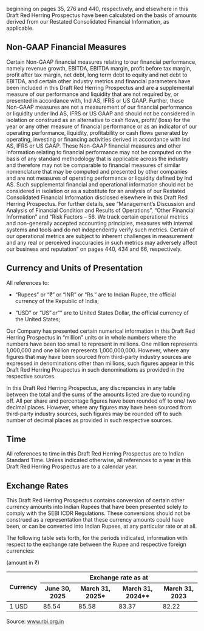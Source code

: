 beginning on pages 35, 276 and 440, respectively, and elsewhere in this Draft Red Herring Prospectus have been calculated on the basis of amounts derived from our Restated Consolidated Financial Information, as applicable.

## Non-GAAP Financial Measures

Certain Non-GAAP financial measures relating to our financial performance, namely revenue growth, EBITDA, EBITDA margin, profit before tax margin, profit after tax margin, net debt, long term debt to equity and net debt to EBITDA, and certain other industry metrics and financial parameters have been included in this Draft Red Herring Prospectus and are a supplemental measure of our performance and liquidity that are not required by, or presented in accordance with, Ind AS, IFRS or US GAAP. Further, these Non-GAAP measures are not a measurement of our financial performance or liquidity under Ind AS, IFRS or US GAAP and should not be considered in isolation or construed as an alternative to cash flows, profit/ (loss) for the year or any other measure of financial performance or as an indicator of our operating performance, liquidity, profitability or cash flows generated by operating, investing or financing activities derived in accordance with Ind AS, IFRS or US GAAP. These Non-GAAP financial measures and other information relating to financial performance may not be computed on the basis of any standard methodology that is applicable across the industry and therefore may not be comparable to financial measures of similar nomenclature that may be computed and presented by other companies and are not measures of operating performance or liquidity defined by Ind AS. Such supplemental financial and operational information should not be considered in isolation or as a substitute for an analysis of our Restated Consolidated Financial Information disclosed elsewhere in this Draft Red Herring Prospectus. For further details, see “Management’s Discussion and Analysis of Financial Condition and Results of Operations”, “Other Financial Information” and “Risk Factors – 56. We track certain operational metrics and non-generally accepted accounting principles, measures with internal systems and tools and do not independently verify such metrics. Certain of our operational metrics are subject to inherent challenges in measurement and any real or perceived inaccuracies in such metrics may adversely affect our business and reputation” on pages 440, 434 and 66, respectively.

## Currency and Units of Presentation

All references to:

* “Rupees” or “₹” or “INR” or “Rs.” are to Indian Rupee, the official currency of the Republic of India;

* “USD” or “US$” or “$” are to United States Dollar, the official currency of the United States;

Our Company has presented certain numerical information in this Draft Red Herring Prospectus in “million” units or in whole numbers where the numbers have been too small to represent in millions. One million represents 1,000,000 and one billion represents 1,000,000,000. However, where any figures that may have been sourced from third-party industry sources are expressed in denominations other than millions, such figures appear in this Draft Red Herring Prospectus in such denominations as provided in the respective sources.

In this Draft Red Herring Prospectus, any discrepancies in any table between the total and the sums of the amounts listed are due to rounding off. All per share and percentage figures have been rounded off to one/ two decimal places. However, where any figures may have been sourced from third-party industry sources, such figures may be rounded off to such number of decimal places as provided in such respective sources.

## Time

All references to time in this Draft Red Herring Prospectus are to Indian Standard Time. Unless indicated otherwise, all references to a year in this Draft Red Herring Prospectus are to a calendar year.

## Exchange Rates

This Draft Red Herring Prospectus contains conversion of certain other currency amounts into Indian Rupees that have been presented solely to comply with the SEBI ICDR Regulations. These conversions should not be construed as a representation that these currency amounts could have been, or can be converted into Indian Rupees, at any particular rate or at all.

The following table sets forth, for the periods indicated, information with respect to the exchange rate between the Rupee and respective foreign currencies:

(amount in ₹)

<table><thead><tr><th rowspan="2">Currency</th><th colspan="4">Exchange rate as at</th></tr><tr><th>June 30, 2025</th><th>March 31, 2025*</th><th>March 31, 2024**</th><th>March 31, 2023</th></tr></thead><tbody><tr><td>1 USD</td><td>85.54</td><td>85.58</td><td>83.37</td><td>82.22</td></tr></tbody></table>

Source: www.rbi.org.in